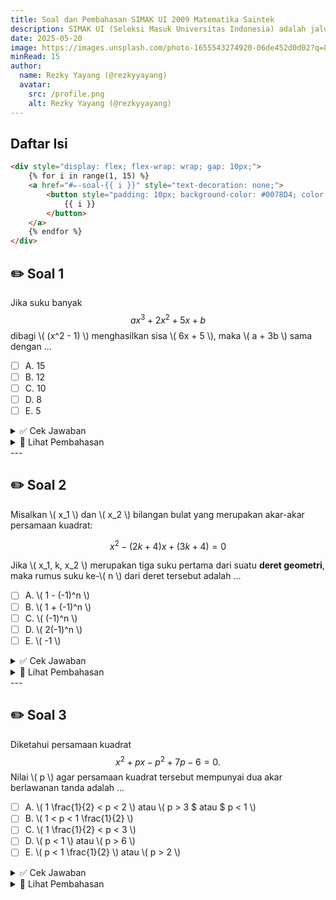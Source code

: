 ```yaml
---
title: Soal dan Pembahasan SIMAK UI 2009 Matematika Saintek
description: SIMAK UI (Seleksi Masuk Universitas Indonesia) adalah jalur seleksi mandiri yang diselenggarakan langsung oleh Universitas Indonesia (UI) untuk penerimaan mahasiswa baru.
date: 2025-05-20
image: https://images.unsplash.com/photo-1655543274920-06de452d0d02?q=80&w=2071&auto=format&fit=crop&ixlib=rb-4.1.0&ixid=M3wxMjA3fDB8MHxwaG90by1wYWdlfHx8fGVufDB8fHx8fA%3D%3D
minRead: 15
author:
  name: Rezky Yayang (@rezkyyayang)
  avatar:
    src: /profile.png
    alt: Rezky Yayang (@rezkyyayang)
---
```


## Daftar Isi
```html
<div style="display: flex; flex-wrap: wrap; gap: 10px;">
    {% for i in range(1, 15) %}
    <a href="#✏️-soal-{{ i }}" style="text-decoration: none;">
        <button style="padding: 10px; background-color: #0078D4; color: white; border: none; border-radius: 5px; cursor: pointer; width: 50px;">
            {{ i }}
        </button>
    </a>
    {% endfor %}
</div>
```

## ✏️ Soal 1

Jika suku banyak
$$
ax^3 + 2x^2 + 5x + b
$$
dibagi \\( (x^2 - 1) \\) menghasilkan sisa \\( 6x + 5 \\), maka \\( a + 3b \\) sama dengan ...

- [ ] A. 15  
- [ ] B. 12  
- [ ] C. 10  
- [ ] D. 8  
- [ ] E. 5  

<details>
<summary>✅ Cek Jawaban</summary>

Jawaban yang benar adalah **C. 10**.

</details>

<details>
<summary>🧠 Lihat Pembahasan</summary>

Diketahui bahwa sisa pembagian suatu polinomial \\( P(x) \\) dengan \\( x^2 - 1 = (x-1)(x+1) \\) adalah bentuk linear $6x + 5$.
Artinya:

$$
P(x) = (x^2 - 1) \cdot Q(x) + 6x + 5
$$

Untuk menemukan hubungan  \\( a + 3b \\), kita substitusikan \\( x = 1 \\) dan \\( x = -1 \\) ke dalam \\( P(x) = ax^3 + 2x^2 + 5x + b \\):

1. Untuk \\( x = 1 \\):

$$
P(1) = a(1)^3 + 2(1)^2 + 5(1) + b = a + 2 + 5 + b = a + b + 7
$$

Karena sisa saat \\( x = 1 \\) adalah:

$$
6(1) + 5 = 11
\Rightarrow a + b + 7 = 11 \Rightarrow a + b = 4 \quad \text{(Persamaan 1)}
$$

2. Untuk \\( x = -1 \\):

$$
P(-1) = a(-1)^3 + 2(-1)^2 + 5(-1) + b = -a + 2 -5 + b = -a + b - 3
$$

Dan sisa saat \\( x = -1 \\):

$$
6(-1) + 5 = -6 + 5 = -1
\Rightarrow -a + b - 3 = -1 \Rightarrow -a + b = 2 \quad \text{(Persamaan 2)}
$$

Dari Persamaan (1):

$$
a + b = 4
$$

Dari Persamaan (2):

$$
-a + b = 2
$$

Jumlahkan kedua persamaan:

$$
(a + b) + (-a + b) = 4 + 2 \Rightarrow 2b = 6 \Rightarrow b = 3
\Rightarrow a = 1 \quad \text{(dari a + b = 4)}
$$

Jadi:

$$
a + 3b = 1 + 3(3) = 10
$$

> **Jawaban: (C) 10**

</details>
---

## ✏️ Soal 2

Misalkan \\( x_1 \\) dan \\( x_2 \\) bilangan bulat yang merupakan akar-akar persamaan kuadrat:

$$
x^2 - (2k + 4)x + (3k + 4) = 0
$$

Jika \\( x_1, k, x_2 \\) merupakan tiga suku pertama dari suatu **deret geometri**, maka rumus suku ke-\\( n \\) dari deret tersebut adalah ...

- [ ] A. \\( 1 - (-1)^n \\)
- [ ] B. \\( 1 + (-1)^n \\)
- [ ] C. \\( (-1)^n \\)
- [ ] D. \\( 2(-1)^n \\)
- [ ] E. \\( -1 \\)

<details>
<summary>✅ Cek Jawaban</summary>

Jawaban yang benar adalah **C. 10**.

</details>

<details>
<summary>🧠 Lihat Pembahasan</summary>

Diketahui bahwa akar-akar persamaan kuadrat \\( x_1 \\) dan \\( x_2 \\), serta \\( k \\), membentuk deret geometri:

$$
x_1, k, x_2
$$

Maka berlaku:

$$
k^2 = x_1 \cdot x_2
$$

Gunakan rumus jumlah dan hasil akar-akar dari persamaan kuadrat:

* Jumlah akar:

  $$
  x_1 + x_2 = 2k + 4
  $$

* Hasil kali akar:

  $$
  x_1 x_2 = 3k + 4
  $$

Substitusi ke persamaan deret geometri:

$$
k^2 = 3k + 4
\Rightarrow k^2 - 3k - 4 = 0
$$

Faktorkan:

$$
(k - 4)(k + 1) = 0 \Rightarrow k = 4 \text{ atau } k = -1
$$

Uji dua nilai ini:

---

**Coba \\( k = 4 \\):**

* Jumlah akar: \\( x_1 + x_2 = 2(4) + 4 = 12 \\)
* Hasil kali akar: \\( x_1 x_2 = 3(4) + 4 = 16 \\)

Maka \\( x_1 \\) dan \\( x_2 \\) adalah akar dari:

$$
x^2 - 12x + 16 = 0 \Rightarrow x = 2, 8
$$

Jadi, deretnya: $2, 4, 8$, rasio: $2$ → cocok.

---

**Coba \\( k = -1 \\):**

* Jumlah akar: \\( x_1 + x_2 = 2(-1) + 4 = 2 \\)
* Hasil kali akar: \\( x_1 x_2 = 3(-1) + 4 = 1 \\)

Maka \\( x_1 \\) dan \\( x_2 \\) adalah akar dari:

$$
x^2 - 2x + 1 = 0 \Rightarrow x = 1, 1
$$

Jadi, deretnya: \\( 1, -1, 1 \\)

Ini adalah deret geometri dengan rasio \\( -1 \\)

Rumus umum suku ke-$n$ dari deret ini adalah:

$$
U_n = (-1)^n
$$

> **Jawaban: (C) \\( (-1)^n \\)**

</details>
---

## ✏️ Soal 3
Diketahui persamaan kuadrat
$$
x^2 + px - p^2 + 7p - 6 = 0.
$$
Nilai \\( p \\) agar persamaan kuadrat tersebut mempunyai dua akar berlawanan tanda adalah ...

- [ ] A. \\( 1 \frac{1}{2} < p < 2 \\) atau \\( p > 3 $ atau $ p < 1 \\)
- [ ] B. \\( 1 < p < 1 \frac{1}{2} \\)
- [ ] C. \\( 1 \frac{1}{2} < p < 3 \\)
- [ ] D. \\( p < 1 \\) atau \\( p > 6 \\)
- [ ] E. \\( p < 1 \frac{1}{2} \\) atau \\( p > 2 \\)

<details>
<summary>✅ Cek Jawaban</summary>

Jawaban yang benar adalah **D. \\( p < 1 $ atau $ p > 6 \\)**.

</details>

<details>
<summary>🧠 Lihat Pembahasan</summary>

#### Langkah 1: Syarat Akar Berlawanan Tanda
Untuk suatu persamaan kuadrat $ ax^2 + bx + c = 0 $, dua akarnya berlawanan tanda jika dan hanya jika hasil kali kedua akarnya negatif. Dalam persamaan kuadrat umum, hasil kali akar-akar diberikan oleh:
$$
\text{Hasil kali akar-akar} = \frac{c}{a}.
$$

Pada persamaan \\( x^2 + px - p^2 + 7p - 6 = 0 \\), kita memiliki:
- Koefisien \\( a = 1 \\),
- Koefisien \\( b = p \\),
- Konstanta \\( c = -p^2 + 7p - 6 \\).

Oleh karena itu, hasil kali akar-akarnya adalah:
$$
\text{Hasil kali akar-akar} = \frac{c}{a} = -p^2 + 7p - 6.
$$

Agar akar-akarnya berlawanan tanda, haruslah:
$$
-p^2 + 7p - 6 < 0.
$$

#### Langkah 2: Selesaikan Pertidaksamaan \\( -p^2 + 7p - 6 < 0 \\)
Kita selesaikan pertidaksamaan \\( -p^2 + 7p - 6 < 0 \\). Pertama, ubah bentuknya menjadi:
$$
p^2 - 7p + 6 > 0.
$$

##### Langkah 2.1: Faktorkan Persamaan Kuadrat
Faktorkan \\( p^2 - 7p + 6 = 0 \\):
$$
p^2 - 7p + 6 = (p - 1)(p - 6).
$$

Jadi, persamaan \\( p^2 - 7p + 6 = 0 \\) memiliki akar-akar:
$$
p = 1 \quad \text{dan} \quad p = 6.
$$

##### Langkah 2.2: Gambarkan Grafik atau Gunakan Uji Interval
Persamaan \\( p^2 - 7p + 6 > 0 \\) memiliki grafik parabola yang membuka ke atas (karena koefisien \\( p^2 \\) positif). Akar-akarnya adalah \\( p = 1 \\) dan \\( p = 6 \\). Untuk menentukan interval di mana \\( p^2 - 7p + 6 > 0 \\), uji nilai \\( p \\) di setiap interval yang dibentuk oleh akar-akar tersebut, yaitu:
- Interval \\( (-\infty, 1) \\),
- Interval \\( (1, 6) \\),
- Interval \\( (6, \infty) \\).

**Uji Interval:**
1. **Interval \\( (-\infty, 1) \\)**: Pilih \\( p = 0 \\),
   $$
   p^2 - 7p + 6 = 0^2 - 7(0) + 6 = 6 > 0.
   $$

2. **Interval \\( (1, 6) \\)**: Pilih \\( p = 3 \\),
   $$
   p^2 - 7p + 6 = 3^2 - 7(3) + 6 = 9 - 21 + 6 = -6 < 0.
   $$

3. **Interval \\( (6, \infty) \\)**: Pilih \\( p = 7 \\),
   $$
   p^2 - 7p + 6 = 7^2 - 7(7) + 6 = 49 - 49 + 6 = 6 > 0.
   $$

Dari uji interval, kita simpulkan bahwa \\( p^2 - 7p + 6 > 0 \\) untuk:
$$
p \in (-\infty, 1) \cup (6, \infty).
$$

#### Langkah 3: Kesimpulan
Agar persamaan kuadrat \\( x^2 + px - p^2 + 7p - 6 = 0 \\) memiliki dua akar berlawanan tanda, nilai \\( p \\) harus memenuhi:
$$
p < 1 \quad \text{atau} \quad p > 6.
$$

> **Jawaban: (D) \\( p < 1 $ atau $ p > 6 \\)**

</details>